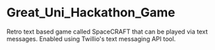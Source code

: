 # Great_Uni_Hackathon_Game
Retro text based game called SpaceCRAFT that can be played via text messages. Enabled using Twillio's text messaging API tool. 
